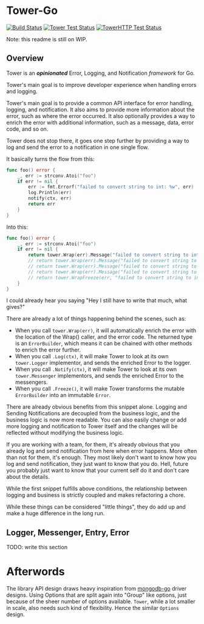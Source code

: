 # Tower-Go

[![Build Status](https://drone.tigor.web.id/api/badges/tigorlazuardi/tower/status.svg)](https://drone.tigor.web.id/tigorlazuardi/tower)
[![Tower Test Status](https://minio.tigor.web.id/build-badges/tower/dist/tower-tests.svg)](https://drone.tigor.web.id/tigorlazuardi/tower)
[![TowerHTTP Test Status](https://minio.tigor.web.id/build-badges/tower/dist/towerhttp-tests.svg)](https://drone.tigor.web.id/tigorlazuardi/tower)

Note: this readme is still on WIP.

## Overview

Tower is an _**opinionated**_ Error, Logging, and Notification _framework_ for Go.

Tower's main goal is to improve developer experience when handling errors and logging.

Tower's main goal is to provide a common API interface for error handling, logging, and notification. It also aims to
provide more information about the error, such as where the error occurred. It also optionally provides a way to enrich
the error with additional information, such as a message, data, error code, and so on.

Tower does not stop there, it goes one step further by providing a way to log and send the error to a notification in
one single flow.

It basically turns the flow from this:

```go
func foo() error {
    _, err := strconv.Atoi("foo")
    if err != nil {
        err := fmt.Errorf("failed to convert string to int: %w", err)
        log.Println(err)
        notify(ctx, err)
        return err
    }
}
```

Into this:

```go
func foo() error {
    _, err := strconv.Atoi("foo")
    if err != nil {
        return tower.Wrap(err).Message("failed to convert string to int").Log(ctx).Notify(ctx) // Notify and Log in one single flow
        // return tower.Wrap(err).Message("failed to convert string to int").Log(ctx)  <-- if you just want to log
        // return tower.Wrap(err).Message("failed to convert string to int").Notify(ctx)  <-- if you want to send notification.
        // return tower.Wrap(err).Message("failed to convert string to int").Freeze() <-- if you just want to enrich the error.
        // return tower.WrapFreeze(err, "failed to convert string to int") <-- short hand for above.
    }
}
```

I could already hear you saying "Hey I still have to write that much, what gives?"

There are already a lot of things happening behind the scenes, such as:

- When you call `tower.Wrap(err)`, it will automatically enrich the error with the location of the Wrap() caller, and
  the error code. The returned type is an `ErrorBuilder`, which means it can be chained with other methods to enrich the
  error
  further.
- When you call `.Log(ctx)`, it will make Tower to look at its own `tower.Logger` implementor, and sends the enriched
  Error to the logger.
- When you call `.Notify(ctx)`, it will make Tower to look at its own `tower.Messenger` implementors, and sends the
  enriched Error to the messengers.
- When you call `.Freeze()`, it will make Tower transforms the mutable `ErrorBuilder` into an immutable `Error`.

There are already obvious benefits from this snippet alone. Logging and Sending Notifications are decoupled from the
business logic, and the business logic is now more readable. You can also easily change or add more logging and
notification to Tower itself and the changes will be reflected without modifying the business logic.

If you are working with a team, for them, it's already obvious that you already log and send notification from here when
error happens. More often than not for them, it's enough. They most likely don't want to know how you log and send
notification, they just want to know that you do. Hell, future you probably just want to know that your current self do
it and don't care about the details.

While the first snippet fulfills above conditions, the relationship between logging and business is strictly coupled and
makes refactoring a chore.

While these things can be considered "little things", they do add up and make a huge difference in the long run.

## Logger, Messenger, Entry, Error

TODO: write this section

# Afterwords

The library API design draws heavy inspiration from [mongodb-go](https://github.com/mongodb/mongo-go-driver) driver
designs. Using Options that are split again into "Group" like options, just because of the sheer number of options
available. `Tower`, while a lot smaller in scale, also needs such kind of flexibility. Hence the similar `Options`
design.
